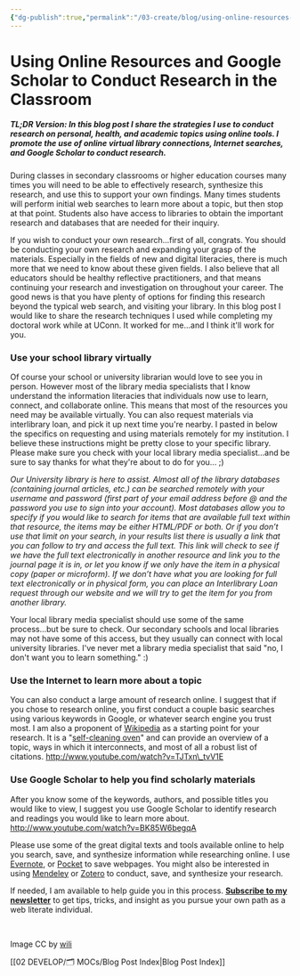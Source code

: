 ```yaml
---
{"dg-publish":true,"permalink":"/03-create/blog/using-online-resources-and-google-scholar-to-conduct-research-in-the-classroom/","title":"Using Online Resources and Google Scholar to Conduct Research in the Classroom","tags":["digital-literacies","literacy","online-reading-comprehension","research"]}
---
```


# Using Online Resources and Google Scholar to Conduct Research in the Classroom

##### TL;DR Version: In this blog post I share the strategies I use to conduct research on personal, health, and academic topics using online tools. I promote the use of online virtual library connections, Internet searches, and Google Scholar to conduct research.

During classes in secondary classrooms or higher education courses many times you will need to be able to effectively research, synthesize this research, and use this to support your own findings. Many times students will perform initial web searches to learn more about a topic, but then stop at that point. Students also have access to libraries to obtain the important research and databases that are needed for their inquiry.

If you wish to conduct your own research...first of all, congrats. You should be conducting your own research and expanding your grasp of the materials. Especially in the fields of new and digital literacies, there is much more that we need to know about these given fields. I also believe that all educators should be healthy reflective practitioners, and that means continuing your research and investigation on throughout your career. The good news is that you have plenty of options for finding this research beyond the typical web search, and visiting your library. In this blog post I would like to share the research techniques I used while completing my doctoral work while at UConn. It worked for me...and I think it'll work for you.

### Use your school library virtually

Of course your school or university librarian would love to see you in person. However most of the library media specialists that I know understand the information literacies that individuals now use to learn, connect, and collaborate online. This means that most of the resources you need may be available virtually. You can also request materials via interlibrary loan, and pick it up next time you're nearby. I pasted in below the specifics on requesting and using materials remotely for my institution. I believe these instructions might be pretty close to your specific library. Please make sure you check with your local library media specialist...and be sure to say thanks for what they're about to do for you... ;)

_Our University library is here to assist. Almost all of the library databases (containing journal articles, etc.) can be searched remotely with your username and password (first part of your email address before @ and the password you use to sign into your account). Most databases allow you to specify if you would like to search for items that are available full text within that resource, the items may be either HTML/PDF or both. Or if you don’t use that limit on your search, in your results list there is usually a link that you can follow to try and access the full text. This link will check to see if we have the full text electronically in another resource and link you to the journal page it is in, or let you know if we only have the item in a physical copy (paper or microform). If we don’t have what you are looking for full text electronically or in physical form, you can place an Interlibrary Loan request through our website and we will try to get the item for you from another library._

Your local library media specialist should use some of the same process...but be sure to check. Our secondary schools and local libraries may not have some of this access, but they usually can connect with local university libraries. I've never met a library media specialist that said "no, I don't want you to learn something." :)

### Use the Internet to learn more about a topic

You can also conduct a large amount of research online. I suggest that if you chose to research online, you first conduct a couple basic searches using various keywords in Google, or whatever search engine you trust most. I am also a proponent of [Wikipedia](http://www.wikipedia.org/) as a starting point for your research. It is a "[self-cleaning oven](http://allthingsd.com/20120916/self-cleaning-oven/)" and can provide an overview of a topic, ways in which it interconnects, and most of all a robust list of citations. http://www.youtube.com/watch?v=TJTxn\_tvV1E

### Use Google Scholar to help you find scholarly materials

After you know some of the keywords, authors, and possible titles you would like to view, I suggest you use Google Scholar to identify research and readings you would like to learn more about. http://www.youtube.com/watch?v=BK85W6begqA

Please use some of the great digital texts and tools available online to help you search, save, and synthesize information while researching online. I use [Evernote](https://sites.google.com/site/textsandtools/techtutorials/evernote), or [Pocket](http://wiobyrne.com/digital-ninja-pocket-the-ability-to-read-it-later/) to save webpages. You might also be interested in using [Mendeley](https://sites.google.com/site/wiobyrne/mendeley) or [Zotero](http://www.zotero.org/) to conduct, save, and synthesize your research.

If needed, I am available to help guide you in this process. [**Subscribe to my newsletter**](http://wiobyrne.com/tldr/) to get tips, tricks, and insight as you pursue your own path as a web literate individual.

 

Image CC by [wili](http://www.flickr.com/photos/wili/242265276/)

[[02 DEVELOP/🗂️ MOCs/Blog Post Index\|Blog Post Index]]